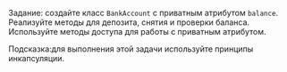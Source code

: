 Задание: создайте класс `BankAccount` с приватным атрибутом `balance`. Реализуйте методы для депозита, снятия и проверки баланса. Используйте методы доступа для работы с приватным атрибутом. 

Подсказка:для выполнения этой задачи используйте принципы инкапсуляции.
